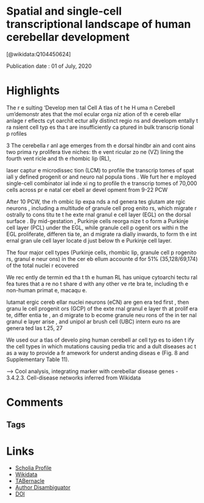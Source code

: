 
Spatial and single-cell transcriptional landscape of human cerebellar development
=================================================================================
  
  [@wikidata:Q104450624]  
  
Publication date : 01 of July, 2020  

# Highlights

The r e sulting ‘Develop men tal Cell A tlas of t he H uma n Cerebell um’demonstr ates  that  the mol ecular orga niz ation of th e cereb ellar  anlage r eflects cyt oarchit ectur ally distinct regio ns and developm entally t ra nsient cell typ es tha t are insufficiently ca ptured in bulk transcrip tional p rofiles

3 The cerebella r anl age emerges from th e dorsal hindbr ain and cont ains two prima ry prolifera tive niches: th e vent ricular zo ne (VZ) lining the fourth vent ricle and th e rhombic lip (RL),

laser captur e microdissec tion (LCM) to profile the  transcrip tomes of spat iall y defined progenit or and neuro nal popula tions . We furt her  e mployed single-cell combinator ial inde xi ng to profile th e transcrip tomes of 70,000 cells across pr e natal cer ebell ar devel opment from 9-22 PCW

After 10 PCW, the rh ombic lip expa nds a nd genera tes glutam ate rgic neurons , including a multitude  of granule cell prog enito rs, which migrate r ostrally to cons titu te t he exte rnal granul e cell layer (EGL) on the dorsal surface . By mid-gestation , Purkinje cells reorga nize t o form a Purkinje cell layer (PCL) under the EGL, while granule cell p ogenit ors withi n the EGL proliferate, differen tia te, an d migrate ra dially inwards, to form th e int ernal gran ule cell  layer locate d just below th e Purkinje cell layer.  

The four major cell types (Purkinje cells, rhombic lip, granule cell p rogenito rs, granul e neur ons) in the cer eb ellum accounte d for 51% (35,128/69,174) of the total nuclei r ecovered 

We rec ently de termin ed tha t th e human  RL has unique cytoarchi tectu ral fea tures  that a re no t share d with any other ve rte bra te, including th e  non-human primat e, macaqu e.

lutamat ergic cereb ellar  nuclei neurons (eCN) are gen era ted first , then granu le cell progenit ors (GCP) of the exte rnal granul e layer th at prolif era te, differ entia te , an d migrate to b ecome granule neu rons of the in ter nal granul e layer arise , and unipol ar brush cell (UBC) intern euro ns are genera ted las t.25, 27

We used our a tlas of develo ping human cerebell ar cell typ es to iden t ify the cell types in which mutations causing pedia tric and a dult diseases ac t as a way to provide a fr amework for underst anding diseas e (Fig. 8 and Supplementary Table 11).

--> Cool analysis, integrating marker with cerebellar disease genes - 3.4.2.3. Cell-disease networks inferred from Wikidata



# Comments

## Tags

# Links
  
 * [Scholia Profile](https://scholia.toolforge.org/work/Q104450624)  
 * [Wikidata](https://www.wikidata.org/wiki/Q104450624)  
 * [TABernacle](https://tabernacle.toolforge.org/?#/tab/manual/Q104450624/P921%3BP4510)  
 * [Author Disambiguator](https://author-disambiguator.toolforge.org/work_item_oauth.php?id=Q104450624&batch_id=&match=1&author_list_id=&doit=Get+author+links+for+work)  
 * [DOI](https://doi.org/10.1101/2020.06.30.174391)  
